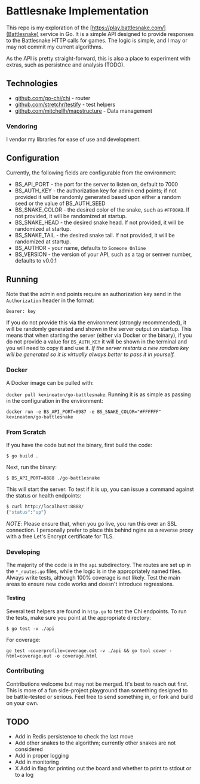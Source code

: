 # Battlesnake Implementation

This repo is my exploration of the [https://play.battlesnake.com/](Battlesnake) service in Go. It is a simple API designed to provide responses to the Battlesnake
HTTP calls for games. The logic is simple, and I may or may not commit my current algorithms.

As the API is pretty straight-forward, this is also a place to experiment with extras, such as persistnce and analysis (TODO).

## Technologies

- [github.com/go-chi/chi](Chi) - router
- [github.com/stretchr/testify](Testify) - test helpers
- [github.com/mitchellh/mapstructure](Mapstructure) - Data management

### Vendoring

I vendor my libraries for ease of use and development.

## Configuration

Currently, the following fields are configurable from the environment:

- BS_API_PORT - the port for the server to listen on, default to 7000
- BS_AUTH_KEY - the authorization key for admin end points; if not provided it will be randomly generated based upon either a random seed or the value of BS_AUTH_SEED
- BS_SNAKE_COLOR - the desired color of the snake, such as `#FF00AB`. If not provided, it will be randomized at startup.
- BS_SNAKE_HEAD - the desired snake head. If not provided, it will be randomized at startup.
- BS_SNAKE_TAIL - the desired snake tail. If not provided, it will be randomized at startup.
- BS_AUTHOR - your name, defaults to `Someone Online`
- BS_VERSION - the version of your API, such as a tag or semver number, defaults to v0.0.1

## Running

Note that the admin end points require an authorization key send in the `Authorization` header in the format:

`Bearer: key`

If you do not provide this via the environment (strongly recommended), it will be randomly generated and shown in the server output on startup. This means that when starting the server (either via Docker or the binary), if you do not provide a value for `BS_AUTH_KEY` it will be shown in the terminal and you will need to copy it and use it. *If the server restarts a new random key will be generated so it is virtually always better to pass it in yourself.*

### Docker

A Docker image can be pulled with:

`docker pull kevineaton/go-battlesnake`. Running it is as simple as passing in the configuration in the environment:

`docker run -e BS_API_PORT=8987 -e BS_SNAKE_COLOR="#FFFFFF" kevineaton/go-battlesnake`

### From Scratch

If you have the code but not the binary, first build the code:

`$ go build .`

Next, run the binary:

`$ BS_API_PORT=8888 ./go-battlesnake`

This will start the server. To test if it is up, you can issue a command against the status or health endpoints:

```bash
$ curl http://localhost:8888/
{"status":"up"}
```

*NOTE*: Please ensure that, when you go live, you run this over an SSL connection. I personally prefer to place this behind nginx as a reverse proxy with a free Let's Encrypt certificate for TLS.

### Developing

The majority of the code is in the `api` subdirectory. The routes are set up in the `*_routes.go` files, while the logic is in the appropriately named files. Always write tests, although 100% coverage is not likely. Test the main areas to ensure new code works and doesn't introduce regressions.

#### Testing

Several test helpers are found in `http.go` to test the Chi endpoints. To run the tests, make sure you point at the appropriate directory:

`$ go test -v ./api`

For coverage:

`go test -coverprofile=coverage.out -v ./api && go tool cover -html=coverage.out -o coverage.html`

### Contributing

Contributions welcome but may not be merged. It's best to reach out first. This is more of a fun side-project playground than something designed to be battle-tested or serious. Feel free to send something in, or fork and build on your own.

## TODO

- Add in Redis persistence to check the last move
- Add other snakes to the algorithm; currently other snakes are not considered
- Add in proper logging
- Add in monitoring
- X Add in flag for printing out the board and whether to print to stdout or to a log
